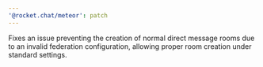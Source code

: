```yaml
---
'@rocket.chat/meteor': patch
---
```


Fixes an issue preventing the creation of normal direct message rooms due to an invalid federation configuration, allowing proper room creation under standard settings.

